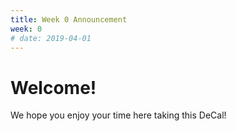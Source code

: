 ```yaml
---
title: Week 0 Announcement
week: 0
# date: 2019-04-01
---
```


# Welcome!

We hope you enjoy your time here taking this DeCal!
